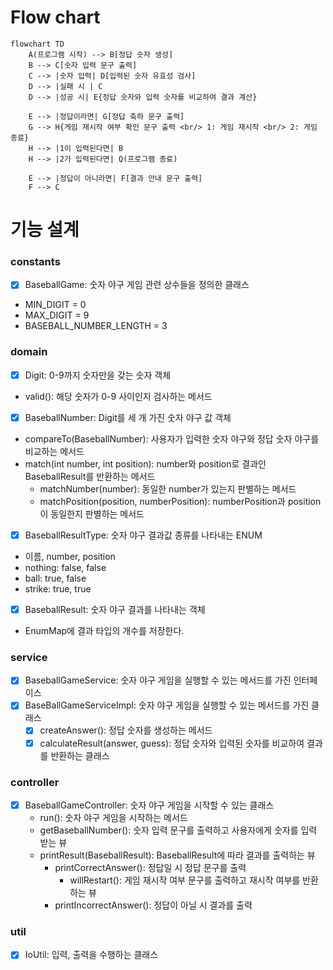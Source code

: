 # Flow chart
```mermaid
flowchart TD
    A(프로그램 시작) --> B[정답 숫자 생성]
    B --> C[숫자 입력 문구 출력]
    C --> |숫자 입력| D[입력된 숫자 유효성 검사]
    D --> |실패 시 | C
    D --> |성공 시| E{정답 숫자와 입력 숫자를 비교하여 결과 계산}
    
    E --> |정답이라면| G[정답 축하 문구 출력]
    G --> H{게임 재시작 여부 확인 문구 출력 <br/> 1: 게임 재시작 <br/> 2: 게임 종료}
    H --> |1이 입력된다면| B
    H --> |2가 입력된다면| Q(프로그램 종료)

    E --> |정답이 아니라면| F[결과 안내 문구 출력]
    F --> C
```
# 기능 설계
### constants
- [X] BaseballGame: 숫자 야구 게임 관련 상수들을 정의한 클래스
- MIN_DIGIT = 0
- MAX_DIGIT = 9
- BASEBALL_NUMBER_LENGTH = 3

### domain
- [X] Digit: 0-9까지 숫자만을 갖는 숫자 객체
- valid(): 해당 숫자가 0-9 사이인지 검사하는 메서드
- [X] BaseballNumber: Digit를 세 개 가진 숫자 야구 값 객체
- compareTo(BaseballNumber): 사용자가 입력한 숫자 야구와 정답 숫자 야구를 비교하는 메서드
- match(int number, int position): number와 position로 결과인 BaseballResult를 반환하는 메서드
    - matchNumber(number): 동일한 number가 있는지 판별하는 메서드
    - matchPosition(position, numberPosition): numberPosition과 position이 동일한지 판별하는 메서드
- [X] BaseballResultType: 숫자 야구 결과값 종류를 나타내는 ENUM
- 이름, number, position
- nothing: false, false
- ball: true, false
- strike: true, true
- [X] BaseballResult: 숫자 야구 결과를 나타내는 객체
- EnumMap에 결과 타입의 개수를 저장한다.

### service
- [X] BaseballGameService: 숫자 야구 게임을 실행할 수 있는 메서드를 가진 인터페이스
- [X] BaseBallGameServiceImpl: 숫자 야구 게임을 실행할 수 있는 메서드를 가진 클래스
  - [X] createAnswer(): 정답 숫자를 생성하는 메서드
  - [X] calculateResult(answer, guess): 정답 숫자와 입력된 숫자를 비교하여 결과를 반환하는 클래스

### controller

- [X] BaseballGameController: 숫자 야구 게임을 시작할 수 있는 클래스
    - run(): 숫자 야구 게임을 시작하는 메서드
    - getBaseballNumber(): 숫자 입력 문구를 출력하고 사용자에게 숫자를 입력 받는 뷰
    - printResult(BaseballResult): BaseballResult에 따라 결과를 출력하는 뷰
      - printCorrectAnswer(): 정답일 시 정답 문구를 출력
        - willRestart(): 게임 재시작 여부 문구를 출력하고 재시작 여부를 반환하는 뷰
      - printIncorrectAnswer(): 정답이 아닐 시 결과를 출력

### util
- [X] IoUtil: 입력, 출력을 수행하는 클래스